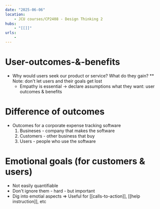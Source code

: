 ```yaml
---
date: "2025-06-06"
location: 
    - JCU courses/CP2408 - Design Thinking 2
hubs: 
    - "[[]]"
urls:
    - 
---
```


# User-outcomes-&-benefits
+ Why would users seek our product or service? What do they gain?
** Note: don't let users and their goals get lost 
    + Empathy is essential -> declare assumptions what they want: user outcomes & benefits

# Difference of outcomes
+ Outcomes for a corporate expense tracking software
    1. Busineses - company that makes the software
    2. Customers - other business that buy
    3. Users - people who use the software

# Emotional goals (for customers & users)
+ Not easily quantifiable
+ Don't ignore them - hard - but important
+ Dig into emotial aspects
=> Useful for [[calls-to-action]], [[help instruction]], etc
